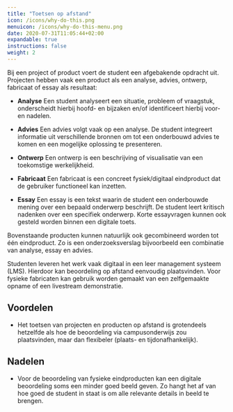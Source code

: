 ```yaml
---
title: "Toetsen op afstand"
icon: /icons/why-do-this.png
menuicon: /icons/why-do-this-menu.png
date: 2020-07-31T11:05:44+02:00
expandable: true
instructions: false
weight: 2
---
```


Bij een project of product voert de student een afgebakende opdracht uit. Projecten hebben vaak een product als een analyse, advies, ontwerp, fabricaat of essay als resultaat:

*	**Analyse** Een student analyseert een situatie, probleem of vraagstuk, onderscheidt hierbij hoofd- en bijzaken en/of identificeert hierbij voor- en nadelen.

*	**Advies** Een advies volgt vaak op een analyse. De student integreert informatie uit verschillende bronnen om tot een onderbouwd advies te komen en een mogelijke oplossing te presenteren.

*	**Ontwerp** Een ontwerp is een beschrijving of visualisatie van een toekomstige werkelijkheid.

*	**Fabricaat** Een fabricaat is een concreet fysiek/digitaal eindproduct dat de gebruiker functioneel kan inzetten.

*	**Essay** Een essay is een tekst waarin de student een onderbouwde mening over een bepaald onderwerp beschrijft. De student leert kritisch nadenken over een specifiek onderwerp. Korte essayvragen kunnen ook gesteld worden binnen een digitale toets.

Bovenstaande producten kunnen natuurlijk ook gecombineerd worden tot één eindproduct. Zo is een onderzoeksverslag bijvoorbeeld een combinatie van analyse, essay en advies.

Studenten leveren het werk vaak digitaal in een leer management systeem (LMS). Hierdoor kan beoordeling op afstand eenvoudig plaatsvinden. Voor fysieke fabricaten kan gebruik worden gemaakt van een zelfgemaakte opname of een livestream demonstratie.

## Voordelen

*	Het toetsen van projecten en producten op afstand is grotendeels hetzelfde als hoe de beoordeling via campusonderwijs zou plaatsvinden, maar dan flexibeler (plaats- en tijdonafhankelijk).

## Nadelen

*	Voor de beoordeling van fysieke eindproducten kan een digitale beoordeling soms een minder goed beeld geven. Zo hangt het af van hoe goed de student in staat is om alle relevante details in beeld te brengen.
